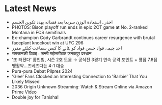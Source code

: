 # Latest News
-  احذر.. استعادة الوزن سريعا بعد فقدانه يهدد تكوين الجسم
-  PHOTOS: Bison playoff run ends in epic 2OT game at No. 2-ranked Montana in FCS semifinals
-  Ex-champion Cody Garbrandt continues career resurgence with brutal faceplant knockout win at UFC 296
-  احد چیمہ، فواد حسن فواد کو ہٹانے کا کیس سماعت کیلئے مقرر
-  रामजानकी विवाह : जन्ती महोत्तरीबाट जनकपुर प्रस्थान
-  '또 터졌다' 황인범, 시즌 2호 도움 → 공식전 3경기 연속 공격 포인트 + 평점 7.8점 맹활약...즈베즈다는 4-1 대승
-  Pura-pura Debat Pilpres 2024
-  'Glee' Fans Clocked an Interesting Connection to 'Barbie' That You Likely Missed
-  2036 Origin Unknown Streaming: Watch & Stream Online via Amazon Prime Video
-  Double joy for Tanisha!
